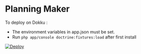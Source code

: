 # Planning Maker
To deploy on Dokku :

- The environment variables in app.json must be set.
- Run `php app/console doctrine:fixtures:load` after first install

[![Deploy](https://www.herokucdn.com/deploy/button.svg)](https://heroku.com/deploy)

